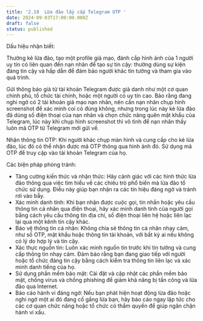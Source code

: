 ```yaml
---
title: '2.19  Lừa đảo lấy cắp Telegram OTP '
date: 2024-09-03T17:00:00.000Z
draft: false
status: published
---
```


Dấu hiệu nhận biết:

Thường kẻ lừa đảo, tạo một profile giả mạo, đánh cắp hình ảnh của 1 người uy tín có liên quan đến nạn nhân để tạo sự tin cậy: thường dùng sự kiện đáng tin cậy và hấp dẫn để đảm bảo người khác tin tưởng và tham gia vào quá trình.

Gửi thông báo giả từ tài khoản Telegram được giả danh như một cơ quan chính phủ, tổ chức tài chính, hoặc một người có uy tín cao. Bảo rằng đang nghi ngờ có 2 tài khoản giả mạo nạn nhân, nên cần nạn nhân chụp hình screenshot để xác minh coi có đúng không, nhưng trong lúc này kẻ lừa đảo đã dùng số điện thoại của nạn nhân và chọn chức năng quên mật khẩu của Telegram, lúc này khi chụp hình screenshot thì vô tình để nạn nhân thấy luôn mã OTP từ Telegram mới gửi về.

Nhận thông tin OTP: Khi người khác chụp màn hình và cung cấp cho kẻ lừa đảo, lúc đó có thể nhận được mã OTP thông qua hình ảnh đó. Sử dụng mã OTP để truy cập vào tài khoản Telegram của họ. 

Các biện pháp phòng tránh:

* Tăng cường kiến thức và nhận thức: Hãy cảnh giác với các hình thức lừa đảo thông qua việc tìm hiểu về các chiêu trò phổ biến mà lừa đảo tổ chức sử dụng. Điều này giúp bạn nhận ra các tín hiệu đáng ngờ và tránh rơi vào bẫy.
* Xác minh danh tính: Khi bạn nhận được cuộc gọi, tin nhắn hoặc yêu cầu thông tin cá nhân qua điện thoại, hãy xác minh danh tính của người gọi bằng cách yêu cầu thông tin địa chỉ, số điện thoại liên hệ hoặc liên lạc lại qua một kênh tin cậy khác.
* Bảo vệ thông tin cá nhân: Không chia sẻ thông tin cá nhân nhạy cảm, như số OTP, mật khẩu hoặc thông tin tài khoản, với bất kỳ ai nếu không có lý do hợp lý và tin cậy.
* Xác thực nguồn tin: Luôn xác minh nguồn tin trước khi tin tưởng và cung cấp thông tin nhạy cảm. Đảm bảo rằng bạn đang giao tiếp với người hoặc tổ chức đáng tin cậy bằng cách kiểm tra thông tin liên lạc và xác minh danh tiếng của họ.
* Sử dụng phần mềm bảo mật: Cài đặt và cập nhật các phần mềm bảo mật, chống virus và chống phishing để giảm khả năng bị tấn công và lừa đảo qua Internet.
* Báo cáo hành vi đáng ngờ: Nếu bạn phát hiện hoạt động lừa đảo hoặc nghi ngờ một ai đó đang cố gắng lừa bạn, hãy báo cáo ngay lập tức cho các cơ quan chức năng hoặc tổ chức có thẩm quyền để giúp ngăn chặn hành vi xấu.
